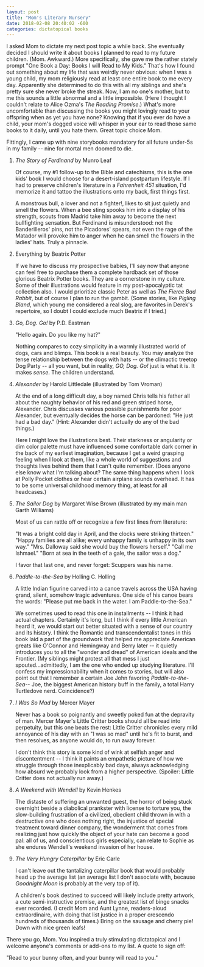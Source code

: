 ```yaml
---
layout: post
title: "Mom's Literary Nursery"
date: 2018-02-08 20:40:02 -600
categories: dictatopical books
---
```

I asked Mom to dictate my next post topic a while back. She eventually decided I
should write it about books I planned to read to my future children. (Mom.
Awkward.) More specifically, she gave me the rather stately prompt "One Book a
Day: Books I will Read to My Kids." That's how I found out something about my
life that was weirdly never obvious: when I was a young child, my mom
religiously read at least one entire book to me every day. Apparently she
determined to do this with all my siblings and she's pretty sure she never broke
the streak. Now, I am no one's mother, but to me this sounds a little abnormal
and a little impossible. (Here I thought I couldn't relate to Alice Ozma's *The
Reading Promise*.) What's more uncomfortable than discussing the books you might
lovingly read to your offspring when as yet you have none? Knowing that if you
ever do have a child, your mom's dogged voice will whisper in your ear to read
those same books to it daily, until you hate them. Great topic choice Mom.

Fittingly, I came up with nine storybooks mandatory for all future under-5s in
my family -- nine for mortal men doomed to die.

1.	*The Story of Ferdinand* by Munro Leaf

	Of course, my #1 follow-up to the Bible and catechisms, this is the one kids'
	book I would choose for a desert-island postpartum lifestyle. If I had to preserve
	children's literature in a *Fahrenheit 451* situation, I'd memorize it and tattoo the
	illustrations onto my back, first things first.

	A monstrous bull, a lover and not a fighter!, likes to sit just quietly and smell the
	flowers. When a bee sting spooks him into a display of his strength, scouts from
	Madrid take him away to become the next bullfighting sensation. But Ferdinand is
	misunderstood: not the Banderilleros' pins, not the Picadores' spears, not even the
	rage of the Matador will provoke him to anger when he can smell the flowers in the
	ladies' hats. Truly a pinnacle.

2.	Everything by Beatrix Potter

	If we have to discuss my prospective babies, I'll say now that anyone can feel free to
	purchase them a complete hardback set of those glorious Beatrix Potter books. They
	are a cornerstone in my culture. Some of their illustrations would feature in my
	post-apocalyptic tat collection also. I would prioritize classic Peter as well as
	*The Fierce Bad Rabbit*, but of course I plan to run the gambit. (Some stories, like
	*Pigling Bland*, which young me considered a real slog, are favorites in Derek's
	repertoire, so I doubt I could exclude much Beatrix if I tried.)

3.	*Go, Dog. Go!* by P.D. Eastman

	"Hello again. Do you like my hat?"

	Nothing compares to cozy simplicity in a warmly illustrated world of dogs, cars and
	blimps. This book is a real beauty. You may analyze the tense relationship between the
	dogs with hats -- or the climactic treetop Dog Party -- all you want, but in reality,
	*GO, Dog. Go!* just is what it is. It makes *sense*. The children understand.

4. *Alexander* by Harold Littledale (illustrated by Tom Vroman)

	At the end of a long difficult day, a boy named Chris tells his father all about the
	naughty behavior of his red and green striped horse, Alexander. Chris discusses
	various possible punishments for poor Alexander, but eventually decides the horse can
	be pardoned: "He just had a bad day." (Hint: Alexander didn't actually do any of the
	bad things.)

	Here I might love the illustrations best. Their starkness or angularity or dim color
	palette must have influenced some comfortable dark corner in the back of my earliest
	imagination, because I get a weird grasping feeling when I look at them, like a whole
	world of suggestions and thoughts lives behind them that I can't quite remember. (Does
	anyone else know what I'm talking about? The same thing happens when I look at Polly
	Pocket clothes or hear certain airplane sounds overhead. It has to be some universal
	childhood memory thing, at least for all headcases.)

5.	*The Sailor Dog* by Margaret Wise Brown (illustrated by my main man Garth Williams)

	Most of us can rattle off or recognize a few first lines from literature:

	"It was a bright cold day in April, and the clocks were striking thirteen."
	"Happy families are all alike; every unhappy family is unhappy in its own way."
	"Mrs. Dalloway said she would buy the flowers herself."
	"Call me Ishmael."
	"Born at sea in the teeth of a gale, the sailor was a dog."

	I favor that last one, and never forget: Scuppers was his name.

6. *Paddle-to-the-Sea* by Holling C. Holling

	A little Indian figurine carved into a canoe travels across the USA having grand,
	silent, somehow tragic adventures. One side of his canoe bears the words: "Please put
	me back in the water. I am Paddle-to-the-Sea."

	We sometimes used to read this one in installments -- I think it had actual chapters.
	Certainly it's long, but I think if every little American heard it, we would start out
	better situated with a sense of our country and its history. I think the Romantic and
	transcendentalist tones in this book laid a part of the groundwork that helped me
	appreciate American greats like O'Connor and Hemingway and Berry later -- it quietly
	introduces you to all the "wonder and dread" of American ideals and the Frontier. (My
	siblings might protest all that mess I just spouted...admittedly, I am the one who
	ended up studying literature. I'll confess my impressionability when it comes to
	stories, but will also point out that I remember a certain Joe John favoring
	*Paddle-to-the-Sea*-- Joe, the biggest American history buff in the family, a total
	Harry Turtledove nerd. Coincidence?)

7. *I Was So Mad* by Mercer Mayer

	Never has a book so poignantly and sweetly poked fun at the depravity of man. Mercer
	Mayer's Little Critter books should all be read into perpetuity, but this one beats
	the rest: Little Critter chronicles every mild annoyance of his day with an "I was so
	mad" until he's fit to burst, and then resolves, as anyone would do, to run away
	forever.

	I don't think this story is some kind of wink at selfish anger and discontentment -- I
	think it paints an empathetic picture of how we struggle through those inexplicably
	bad days, always acknowledging how absurd we probably look from a higher perspective.
	(Spoiler: Little Critter does not actually run away.)

8. *A Weekend with Wendell* by Kevin Henkes

	The distaste of suffering an unwanted guest, the horror of being stuck overnight
	beside a diabolical prankster with license to torture you, the slow-building
	frustration of a civilized, obedient child thrown in with a destructive one who does
	nothing right, the injustice of special treatment toward dinner company, the
	wonderment that comes from realizing just how quickly the object of your hate can
	become a good pal: all of us, and conscientious girls especially, can  relate to
	Sophie as she endures Wendell's weekend invasion of her house.

9. *The Very Hungry Caterpillar* by Eric Carle

	I can't leave out the tantalizing caterpillar book that would probably head up the
	average list (an average list I don't associate with, because *Goodnight Moon* is
	probably at the very top of it).

	A children's book destined to succeed will likely include pretty artwork, a cute
	semi-instructive premise, and the greatest list of binge snacks ever recorded. (I
	credit Mom and Aunt Lynne, readers-aloud extraordinaire, with doing that list justice
	in a proper crescendo hundreds of thousands of times.) Bring on the sausage and cherry
	pie! Down with nice green leafs!

There you go, Mom. You inspired a truly stimulating dictatopical and I welcome anyone's comments or add-ons to my list. A quote to sign off:

"Read to your bunny often, and your bunny will read to you."


